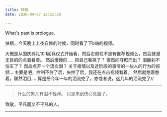 ```yaml
---
title: 扶额
date: 2020-04-07 12:51:38

---
```

What's past is prologue.

<!--more-->扶额，今天晚上上夜自修的时候，同时看了下b站的视频。
大概是从国庆典礼10.1阅兵仪式开始看，然后右侧栏不是有推荐视频么，然后就漫无目的的点着看着。
然后慢慢的.....
把自己看哭了？
骤然间夺眶而出？
泪腺刹不住车了？
然后点开一个流次泪？
关于疫情以及近阶段的事情的一些人的行为的视频...
主要是吧，控制不住了后，失控了后，我还在点击视频看着。
然后就憋着憋着，骤然泪目....
算是把今年一年的泪流完了，亦或者说，这几年的泪流完了//


----------


> 什么的男儿有泪不轻弹。
> 只是未到伤心处罢了。

致敬，平凡而又不平凡的人。


----------
